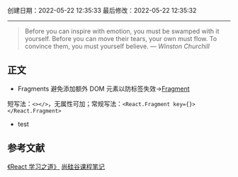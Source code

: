 
创建日期：2022-05-22 12:35:33
最后修改：2022-05-22 12:35:32
- - -
> Before you can inspire with emotion, you must be swamped with it yourself. Before you can move their tears, your own must flow. To convince them, you must yourself believe.
> — <cite>Winston Churchill</cite>

## 正文
- Fragments 避免添加额外 DOM 元素以防标签失效->[Fragment](https://zh-hans.reactjs.org/docs/fragments.html)

短写法：`<></>`，无属性可加；常规写法：`<React.Fragment key={}></React.Fragment>`

- test

## 参考文献
[《React 学习之道》](https://github.com/the-road-to-learn-react/the-road-to-learn-react-chinese)
[尚硅谷课程笔记](https://github.com/xzlaptt/React)